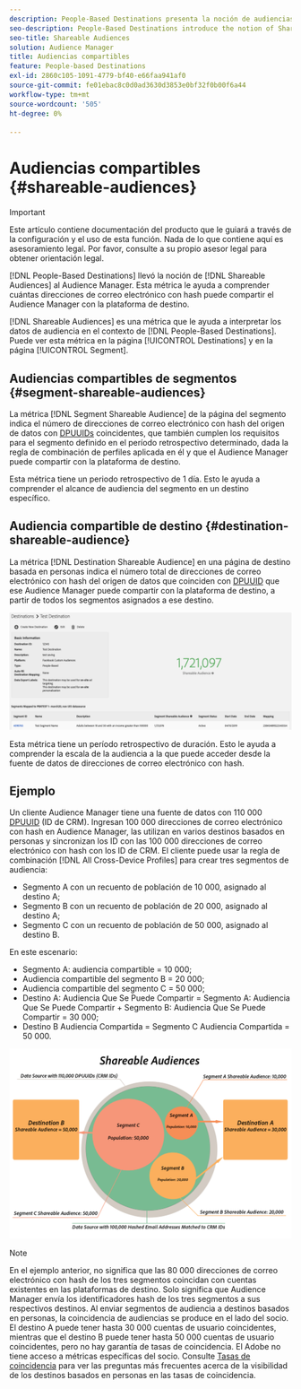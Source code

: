 ```yaml
---
description: People-Based Destinations presenta la noción de audiencias compartibles a Audience Manager. Esta métrica le ayuda a comprender cuántas direcciones de correo electrónico con hash puede compartir el Audience Manager con la plataforma de destino.
seo-description: People-Based Destinations introduce the notion of Shareable Audiences to Audience Manager. This metric helps you understand how many of the hashed email addresses Audience Manager can share with the destination platform.
seo-title: Shareable Audiences
solution: Audience Manager
title: Audiencias compartibles
feature: People-based Destinations
exl-id: 2860c105-1091-4779-bf40-e66faa941af0
source-git-commit: fe01ebac8c0d0ad3630d3853e0bf32f0b00f6a44
workflow-type: tm+mt
source-wordcount: '505'
ht-degree: 0%

---
```


# Audiencias compartibles {#shareable-audiences}

>[!IMPORTANT]
>Este artículo contiene documentación del producto que le guiará a través de la configuración y el uso de esta función. Nada de lo que contiene aquí es asesoramiento legal. Por favor, consulte a su propio asesor legal para obtener orientación legal.

[!DNL People-Based Destinations] llevó la noción de [!DNL Shareable Audiences] al Audience Manager. Esta métrica le ayuda a comprender cuántas direcciones de correo electrónico con hash puede compartir el Audience Manager con la plataforma de destino.

[!DNL Shareable Audiences] es una métrica que le ayuda a interpretar los datos de audiencia en el contexto de [!DNL People-Based Destinations]. Puede ver esta métrica en la página [!UICONTROL Destinations] y en la página [!UICONTROL Segment].

## Audiencias compartibles de segmentos {#segment-shareable-audiences}

La métrica [!DNL Segment Shareable Audience] de la página del segmento indica el número de direcciones de correo electrónico con hash del origen de datos con [DPUUIDs](../../reference/ids-in-aam.md) coincidentes, que también cumplen los requisitos para el segmento definido en el período retrospectivo determinado, dada la regla de combinación de perfiles aplicada en él y que el Audience Manager puede compartir con la plataforma de destino.

Esta métrica tiene un periodo retrospectivo de 1 día. Esto le ayuda a comprender el alcance de audiencia del segmento en un destino específico.

## Audiencia compartible de destino {#destination-shareable-audience}

La métrica [!DNL Destination Shareable Audience] en una página de destino basada en personas indica el número total de direcciones de correo electrónico con hash del origen de datos que coinciden con [DPUUID](../../reference/ids-in-aam.md) que ese Audience Manager puede compartir con la plataforma de destino, a partir de todos los segmentos asignados a ese destino.

![audiencias compartibles](assets/dest-shareable-audiences.png)

Esta métrica tiene un período retrospectivo de duración. Esto le ayuda a comprender la escala de la audiencia a la que puede acceder desde la fuente de datos de direcciones de correo electrónico con hash.

## Ejemplo

Un cliente Audience Manager tiene una fuente de datos con 110 000 [DPUUID](../../reference/ids-in-aam.md) (ID de CRM). Ingresan 100 000 direcciones de correo electrónico con hash en Audience Manager, las utilizan en varios destinos basados en personas y sincronizan los ID con las 100 000 direcciones de correo electrónico con hash con los ID de CRM. El cliente puede usar la regla de combinación [!DNL All Cross-Device Profiles] para crear tres segmentos de audiencia:

* Segmento A con un recuento de población de 10 000, asignado al destino A;
* Segmento B con un recuento de población de 20 000, asignado al destino A;
* Segmento C con un recuento de población de 50 000, asignado al destino B.

En este escenario:

* Segmento A: audiencia compartible = 10 000;
* Audiencia compartible del segmento B = 20 000;
* Audiencia compartible del segmento C = 50 000;
* Destino A: Audiencia Que Se Puede Compartir = Segmento A: Audiencia Que Se Puede Compartir + Segmento B: Audiencia Que Se Puede Compartir = 30 000;
* Destino B Audiencia Compartida = Segmento C Audiencia Compartida = 50 000.

![diagrama-audiencias-compartibles](assets/shareable-audiences.png)

>[!NOTE]
>
>En el ejemplo anterior, no significa que las 80 000 direcciones de correo electrónico con hash de los tres segmentos coincidan con cuentas existentes en las plataformas de destino. Solo significa que Audience Manager envía los identificadores hash de los tres segmentos a sus respectivos destinos. Al enviar segmentos de audiencia a destinos basados en personas, la coincidencia de audiencias se produce en el lado del socio. El destino A puede tener hasta 30 000 cuentas de usuario coincidentes, mientras que el destino B puede tener hasta 50 000 cuentas de usuario coincidentes, pero no hay garantía de tasas de coincidencia. El Adobe no tiene acceso a métricas específicas del socio. Consulte [Tasas de coincidencia](../../faq/faq-people-based-destinations.md#match-rates) para ver las preguntas más frecuentes acerca de la visibilidad de los destinos basados en personas en las tasas de coincidencia.

